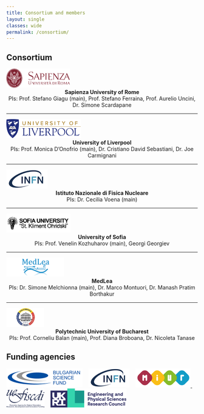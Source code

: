 ```yaml
---
title: Consortium and members
layout: single
classes: wide
permalink: /consortium/
---
```


## Consortium

<img src="/assets/images/Uniroma1_logo.png" class="align-center" style="height: 50px;" /> 

<center><strong>Sapienza University of Rome</strong>
<br />PIs: Prof. Stefano Giagu (main), Prof. Stefano Ferraina, Prof. Aurelio Uncini, Dr. Simone Scardapane</center>

<hr>

<img src="/assets/images/university-of-liverpool-logo-freelogovectors.net_.png" class="align-center" style="height: 50px;" /> 

<center><strong>University of Liverpool</strong>
<br />PIs: Prof. Monica D’Onofrio (main), Dr. Cristiano David Sebastiani, Dr. Joe Carmignani</center>

<hr>

<img src="/assets/images/INFN_logo.png" class="align-center" style="height: 50px;" /> 

<center><strong>Istituto Nazionale di Fisica Nucleare</strong>
<br />PIs: Dr. Cecilia Voena (main)</center>

<hr>

<img src="/assets/images/Sofia_University_Logo.jpg" class="align-center" style="height: 50px;" /> 

<center><strong>University of Sofia</strong>
<br />PIs: Prof. Venelin Kozhuharov (main), Georgi Georgiev</center>

<hr>

<img src="/assets/images/medlea-logo-large-235x160.png" class="align-center" style="height: 50px;" /> 

<center><strong>MedLea</strong>
<br />PIs: Dr. Simone Melchionna (main), Dr. Marco Montuori, Dr. Manash Pratim Borthakur</center>

<hr>

<img src="/assets/images/Universitatea_Politehnica_Bucuresti_logo.jpg" class="align-center" style="height: 50px;" /> 

<center><strong>Polytechnic University of Bucharest</strong>
<br />PIs: Prof. Corneliu Balan (main), Prof. Diana Broboana, Dr. Nicoleta Tanase</center>

## Funding agencies

<a href="https://www.flagera.eu/ourfunders/bulgaria-national-science-fund-bnsf/"><img src="/assets/images/BNSF_logo.jpg" alt="BNSF - Bulgarian National Science Fund (Bulgaria)"   style="height: 50px;"/></a> &nbsp;&nbsp; <a href="https://home.infn.it/it/"><img src="/assets/images/INFN_logo.png" alt="INFN - Istituto Nazionale di Fisica Nucleare (Italy)"  style="height: 50px;"/></a> &nbsp;&nbsp; <a href="https://www.miur.gov.it/"><img src="/assets/images/MIUR_logo.jpg" alt="MIUR - Italian Ministry of Education, University and Research (Italy)"  style="height: 50px;"/> </a>  &nbsp;&nbsp; <a href="https://uefiscdi.gov.ro/"><img src="/assets/images/UEFISCDI_logo.png" alt="UEFISCDI - Executive Agency for Higher Education, Research, Development and Innovation Funding (Romania)"  style="height: 50px;"/></a> &nbsp;&nbsp; <a href="https://www.ukri.org/councils/epsrc/"><img src="/assets/images/EPSRC_logo.png" alt="EPSRC - Engineering and Physical Sciences Research Council (United Kingdom)" style="height: 50px;"/></a>
